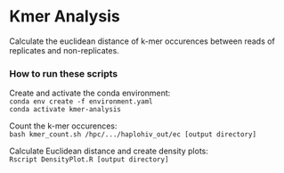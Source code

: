 # Kmer Analysis
Calculate the euclidean distance of k-mer occurences between reads of replicates and non-replicates.

### How to run these scripts
Create and activate the conda environment:  
`conda env create -f environment.yaml`  
`conda activate kmer-analysis` 

Count the k-mer occurences:  
`bash kmer_count.sh /hpc/.../haplohiv_out/ec [output directory]`  

Calculate Euclidean distance and create density plots:  
`Rscript DensityPlot.R [output directory]`
